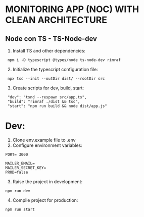 # MONITORING APP (NOC) WITH CLEAN ARCHITECTURE

## Node con TS - TS-Node-dev

1.  Install TS and other dependencies:

```
 npm i -D typescript @types/node ts-node-dev rimraf
```

2. Initialize the typescript configuration file:

```
 npx tsc --init --outDir dist/ --rootDir src
```

3. Create scripts for dev, build, start:

```
 "dev": "tsnd --respawn src/app.ts",
 "build": "rimraf ./dist && tsc",
 "start": "npm run build && node dist/app.js"
```

# Dev:

1. Clone env.example file to .env
2. Configure environment variables:

```
PORT= 3000

MAILER_EMAIL=
MAILER_SECRET_KEY=
PROD=false
```

3. Raise the project in development:

```
npm run dev
```

4. Compile project for production:

```
npm run start
```
